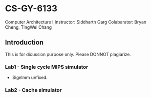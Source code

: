 # CS-GY-6133
Computer Architecture I
Instructor: Siddharth Garg
Colabarator: Bryan Cheng, TingWei Chang

## Introduction
<p>This is for dicussion purpose only. Please DONNOT plagiarize.</p>

### Lab1 - Single cycle MIPS simulator
* SignImm unfixed.

### Lab2 - Cache simulator
